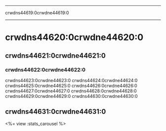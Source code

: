 * * *

crwdns44619:0crwdne44619:0

* * *

# crwdns44620:0crwdne44620:0

## crwdns44621:0crwdne44621:0

### crwdns44622:0crwdne44622:0

crwdns44623:0crwdne44623:0 crwdns44624:0crwdne44624:0 crwdns44625:0crwdne44625:0 crwdns44626:0crwdne44626:0 crwdns44627:0crwdne44627:0 crwdns44628:0crwdne44628:0 crwdns44629:0crwdne44629:0 crwdns44630:0crwdne44630:0

## crwdns44631:0crwdne44631:0

<%= view :stats_carousel %>